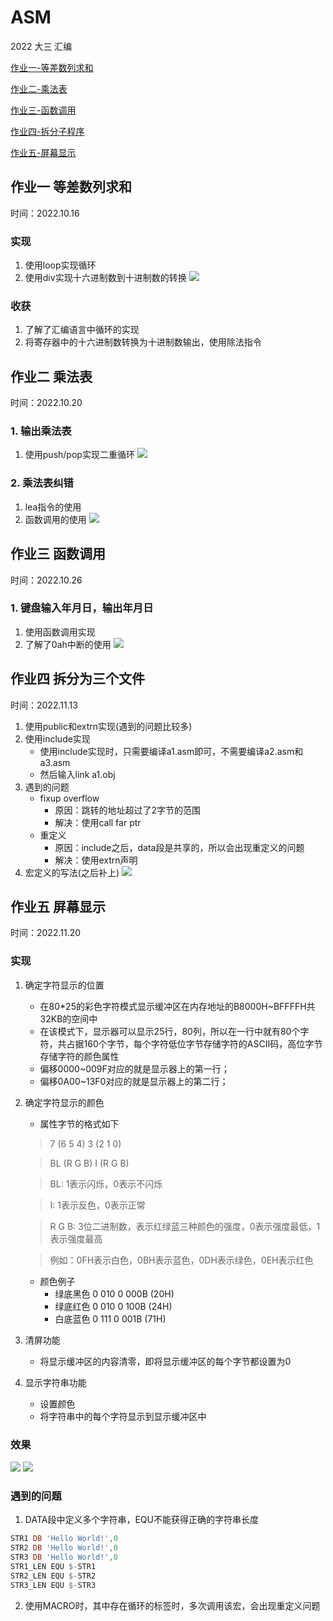 # ASM
2022 大三 汇编

[作业一-等差数列求和](#作业一-等差数列求和)

[作业二-乘法表](#作业二-乘法表)

[作业三-函数调用](#作业三-函数调用)

[作业四-拆分子程序](#作业四-拆分为三个文件)

[作业五-屏幕显示](#作业五-屏幕显示)


## 作业一 等差数列求和
时间：2022.10.16

### 实现
1. 使用loop实现循环
2. 使用div实现十六进制数到十进制数的转换
![](https://s2.loli.net/2022/12/02/ZKPzi13TF8WOAux.png)

### 收获
1. 了解了汇编语言中循环的实现
2. 将寄存器中的十六进制数转换为十进制数输出，使用除法指令

## 作业二 乘法表
时间：2022.10.20

### 1. 输出乘法表
1. 使用push/pop实现二重循环
![](https://s2.loli.net/2022/12/02/tE7alAgRb8V3xqu.png)

### 2. 乘法表纠错
1. lea指令的使用
2. 函数调用的使用
![](https://s2.loli.net/2022/12/02/Wpba68KciPzwMx9.png)

## 作业三 函数调用
时间：2022.10.26

### 1. 键盘输入年月日，输出年月日
1. 使用函数调用实现
2. 了解了0ah中断的使用
![](https://s2.loli.net/2022/12/02/SZeMW8pfoibrBqu.png)

## 作业四 拆分为三个文件
时间：2022.11.13
1. 使用public和extrn实现(遇到的问题比较多)
2. 使用include实现
    - 使用include实现时，只需要编译a1.asm即可，不需要编译a2.asm和a3.asm
    - 然后输入link a1.obj
3. 遇到的问题
    - fixup overflow
        - 原因：跳转的地址超过了2字节的范围
        - 解决：使用call far ptr
    - 重定义
        - 原因：include之后，data段是共享的，所以会出现重定义的问题
        - 解决：使用extrn声明
4. 宏定义的写法(之后补上)
![](https://s2.loli.net/2022/12/02/gYWpteXvcIjnHJM.png)

## 作业五 屏幕显示
时间：2022.11.20  
### 实现  
1. 确定字符显示的位置
    - 在80*25的彩色字符模式显示缓冲区在内存地址的B8000H~BFFFFH共32KB的空间中
    - 在该模式下，显示器可以显示25行，80列，所以在一行中就有80个字符，共占据160个字节，每个字符低位字节存储字符的ASCII码，高位字节存储字符的颜色属性
    - 偏移0000~009F对应的就是显示器上的第一行；
    - 偏移0A00~13F0对应的就是显示器上的第二行；

2. 确定字符显示的颜色
    - 属性字节的格式如下
    > 7  (6 5 4) 3 (2 1 0)

    > BL (R G B) I (R G B)
    
    > BL: 1表示闪烁，0表示不闪烁
    
    > I: 1表示反色，0表示正常
    
    > R G B: 3位二进制数，表示红绿蓝三种颜色的强度，0表示强度最低，1表示强度最高

    > 例如：0FH表示白色，0BH表示蓝色，0DH表示绿色，0EH表示红色
    
    - 颜色例子
      - 绿底黑色 0 010 0 000B (20H)
      - 绿底红色 0 010 0 100B (24H)
      - 白底蓝色 0 111 0 001B (71H)

3. 清屏功能
   - 将显示缓冲区的内容清零，即将显示缓冲区的每个字节都设置为0

4. 显示字符串功能
   - 设置颜色
   - 将字符串中的每个字符显示到显示缓冲区中


### 效果
![](https://s2.loli.net/2022/12/02/VXPMzx9G4Aatplc.png)
![](https://s2.loli.net/2022/12/02/wg8PzZ6YQNa1yvi.png)

### 遇到的问题
1. DATA段中定义多个字符串，EQU不能获得正确的字符串长度
```asm
STR1 DB 'Hello World!',0
STR2 DB 'Hello World!',0
STR3 DB 'Hello World!',0
STR1_LEN EQU $-STR1
STR2_LEN EQU $-STR2
STR3_LEN EQU $-STR3
```

2. 使用MACRO时，其中存在循环的标签时，多次调用该宏，会出现重定义问题